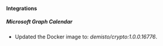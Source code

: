 
#### Integrations
##### Microsoft Graph Calendar
- Updated the Docker image to: *demisto/crypto:1.0.0.16776*.
